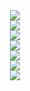 <!-- dynamic typing effect 打字特效 -->
<div align="center">
  <img src="https://readme-typing-svg.demolab.com?font=Fira+Code&pause=1000&color=FFC83D&center=true&vCenter=true&width=435&lines=Hey%2CI'm+ABing%F0%9F%91%8F;Nice+to+see+you!" />
</div>

<!-- Visitor Badge 访客徽章 -->
<div align="center">
  <img src="https://visitor-badge.glitch.me/badge?page_id=AAABingBing" />
</div>

<!-- Metrics GitHub 信息统计 -->
<div align="center">
  <img src="https://metrics.lecoq.io/torvalds?template=classic&isocalendar=1&habits=1&base=header%2C%20activity%2C%20community%2C%20repositories%2C%20metadata&base.indepth=false&base.hireable=false&base.skip=false&isocalendar=false&isocalendar.duration=full-year&habits=false&habits.from=200&habits.days=14&habits.facts=true&habits.charts=false&habits.charts.type=classic&habits.trim=false&habits.languages.limit=8&habits.languages.threshold=0%25&config.timezone=Asia%2FShanghai" />
</div>

<!-- GitHub Stats Card 统计卡片 -->
<div align="center">
  <img src="https://github-readme-stats.vercel.app/api?username=torvalds&hide_title=true&hide_border=true&show_icons=trueline_height=21&text_color=000&icon_color=000&bg_color=0,ea6161,ffc64d,fffc4d,52fa5a&theme=graywhite" />
</div>

<!-- github-readme-streak-stats 连续提交代码天数记录 -->
<div align="center">
  <img src="https://streak-stats.demolab.com/?user=torvalds" />
</div>

<!-- GitHub 活动统计图 -->
<div align="center">
  <img src="https://github-readme-activity-graph.vercel.app/graph?username=torvalds&theme=react-dark" />
</div>

<!-- Github Profile Trophy 资料奖杯 -->
<div align="center">
  <img src="https://github-profile-trophy.vercel.app/?username=torvalds&row=1" />
</div>
